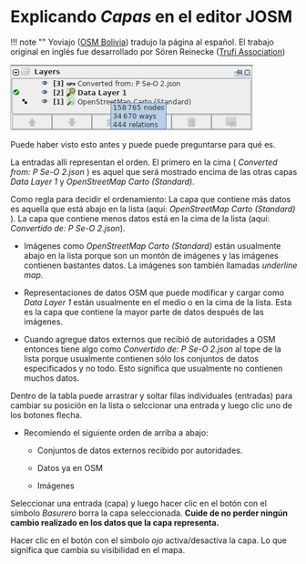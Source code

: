 # Explicando _Capas_ en el editor JOSM

!!! note ""
	Yoviajo ([OSM Bolivia](https://wiki.openstreetmap.org/wiki/Bolivia)) tradujo la página al español. El trabajo original en inglés fue desarrollado por Sören Reinecke ([Trufi Association](https://trufi-association))

![](josm-editor-layers.png)

Puede haber visto esto antes y puede puede preguntarse para qué es.

La entradas allí representan el orden. El primero en la cima ( _Converted from: P Se-O 2.json_ ) es aquel que será mostrado encima de las otras capas _Data Layer 1_ y _OpenStreetMap Carto (Standard)_.

Como regla para decidir el ordenamiento: La capa que contiene más datos es aquella que está abajo en la lista (aquí: _OpenStreetMap Carto (Standard)_ ). La capa que contiene menos datos está en la cima de la lista (aquí: _Convertido de: P Se-O 2.json_).

- Imágenes como *OpenStreetMap Carto (Standard)* están usualmente abajo en la lista porque son un montón de imágenes y las imágenes contienen bastantes datos. La imágenes son también llamadas _underline map_.

- Representaciones de datos OSM que puede modificar y cargar como _Data Layer 1_ están usualmente en el medio o en la cima de la lista. Esta es la capa que contiene la mayor parte de datos después de las imágenes.

- Cuando agregue datos externos que recibió de autoridades a OSM entonces tiene algo como *Convertido de: P Se-O 2.json* al tope de la lista porque usualmente contienen sólo los conjuntos de datos especificados y no todo. Esto significa que usualmente no contienen muchos datos.

Dentro de la tabla puede arrastrar y soltar filas individuales (entradas) para cambiar su posición en la lista o selccionar una entrada y luego clic uno de los botones flecha.

- Recomiendo el siguiente orden de arriba a abajo:
  
  - Conjuntos de datos externos recibido por autoridades.
  
  - Datos ya en OSM
  
  - Imágenes

Seleccionar una entrada (capa) y luego hacer clic en el botón con el símbolo _Basurero_ borra la capa seleccionada. **Cuide de no perder ningún cambio realizado en los datos que la capa representa.**

Hacer clic en el botón con el símbolo _ojo_ activa/desactiva la capa. Lo que significa que cambia su visibilidad en el mapa.



